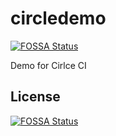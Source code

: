 # circledemo
[![FOSSA Status](https://app.fossa.io/api/projects/git%2Bgithub.com%2Fzulfilee%2Fcircledemo.svg?type=shield)](https://app.fossa.io/projects/git%2Bgithub.com%2Fzulfilee%2Fcircledemo?ref=badge_shield)

Demo for Cirlce CI


## License
[![FOSSA Status](https://app.fossa.io/api/projects/git%2Bgithub.com%2Fzulfilee%2Fcircledemo.svg?type=large)](https://app.fossa.io/projects/git%2Bgithub.com%2Fzulfilee%2Fcircledemo?ref=badge_large)